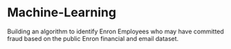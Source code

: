# Machine-Learning

Building an algorithm to identify Enron Employees who may have committed fraud based on the public Enron financial and email dataset.
